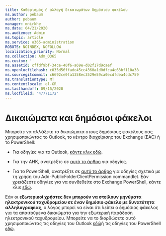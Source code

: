 ```yaml
---
title: Καθορισμός ή αλλαγή δικαιωμάτων δημόσιου φακέλου
ms.author: pebaum
author: pebaum
manager: mnirkhe
ms.date: 04/21/2020
ms.audience: Admin
ms.topic: article
ms.service: o365-administration
ROBOTS: NOINDEX, NOFOLLOW
localization_priority: Normal
ms.collection: Adm_O365
ms.custom: ''
ms.assetid: cffdf9bf-34ce-40f6-a69e-d02f17d9caef
ms.openlocfilehash: c035d56ffade45cc4360a1d0dfca4c63bf110a38
ms.sourcegitcommit: c6692ce0fa1358ec3529e59ca0ecdfdea4cdc759
ms.translationtype: MT
ms.contentlocale: el-GR
ms.lasthandoff: 09/15/2020
ms.locfileid: "47771172"
---
```

# <a name="permissions-and-public-folders"></a>Δικαιώματα και δημόσιοι φάκελοι

Μπορείτε να αλλάξετε τα δικαιώματα στους δημόσιους φακέλους σας χρησιμοποιώντας το Outlook, το κέντρο διαχείρισης του Exchange (EAC) ή το PowerShell:
  
- Για οδηγίες για το Outlook, [κάντε κλικ εδώ](https://support.office.com/article/Set-or-change-permissions-for-a-public-folder-b2e0440c-7873-48ec-9ff2-b1a20b723005.aspx).
    
- Για την ΑΗΚ, ανατρέξτε σε [αυτό το άρθρο](https://technet.microsoft.com/library/jj651147%28v=exchg.150%29.aspx.aspx#Anchor_1) για οδηγίες. 
    
- Για το PowerShell, ανατρέξτε σε [αυτό το άρθρο](https://technet.microsoft.com/library/bb124743%28v=exchg.160%29.aspx.aspx) για οδηγίες σχετικά με τη χρήση του Add-PublicFolderClientPermission commandlet. Εάν χρειάζεστε οδηγίες για να συνδεθείτε στο Exchange PowerShell, κάντε κλικ [εδώ](https://technet.microsoft.com/library/jj984289%28v=exchg.160%29.aspx.aspx).
    
Εάν οι **εξωτερικοί χρήστες δεν μπορούν να στείλουν μηνύματα ηλεκτρονικού ταχυδρομείου σε έναν δημόσιο φάκελο με δυνατότητα αλληλογραφίας**, ο λόγος μπορεί να είναι ότι λείπει ο δημόσιος φάκελος για τα απαιτούμενα δικαιώματα για την εξωτερική παράδοση ηλεκτρονικού ταχυδρομείου. Μπορείτε να το διορθώσετε αυτό χρησιμοποιώντας τις οδηγίες του Outlook [εδώ](https://technet.microsoft.com/library/aa997560%28v=exchg.150%29.aspx.aspx#Anchor_1)ή τις οδηγίες του PowerShell [εδώ](https://support.microsoft.com/help/2984402/-5.7.1-smtp-550-5.7.1-resolver.rst.authrequired-nondelivery-report-when-external-users-try-to-send-mail-to-mail-enabled-public-folders-in-office-365.aspx).
  

